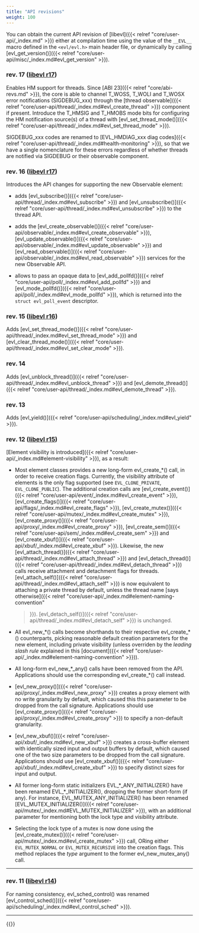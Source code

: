 ```yaml
---
title: "API revisions"
weight: 100
---
```


You can obtain the current API revision of [libevl]({{< relref
"core/user-api/_index.md" >}}) either at compilation time using the
value of the `__EVL__` macro defined in the `<evl/evl.h>` main header
file, or dynamically by calling [evl_get_version()]({{< relref
"core/user-api/misc/_index.md#evl_get_version" >}}).

### rev. 17 ([libevl r17](https://git.evlproject.org/libevl.git/tag/?h=r17))

Enables HM support for threads. Since [ABI 23]({{< relref
"core/abi-revs.md" >}}), the core is able to channel T_WOSS, T_WOLI
and T_WOSX error notifications (SIGDEBUG_xxx) through the [thread
observable]({{< relref
"core/user-api/thread/_index.md#evl_create_thread" >}}) component if
present. Introduce the T_HMSIG and T_HMOBS mode bits for configuring
the HM notification source(s) of a thread with
[evl_set_thread_mode()]({{< relref
"core/user-api/thread/_index.md#evl_set_thread_mode" >}}).
    
SIGDEBUG_xxx codes are renamed to [EVL_HMDIAG_xxx diag codes]({{<
relref "core/user-api/thread/_index.md#health-monitoring" >}}), so
that we have a single nomenclature for these errors regardless of
whether threads are notified via SIGDEBUG or their observable
component.

### rev. 16 ([libevl r17](https://git.evlproject.org/libevl.git/tag/?h=r17))

Introduces the API changes for supporting the new Observable element:

- adds [evl_subscribe()]({{< relref
  "core/user-api/thread/_index.md#evl_subscribe" >}}) and
  [evl_unsubscribe()]({{< relref
  "core/user-api/thread/_index.md#evl_unsubscribe" >}}) to the thread
  API.

- adds the [evl_create_observable()]({{< relref
  "core/user-api/observable/_index.md#evl_create_observable" >}}),
  [evl_update_observable()]({{< relref
  "core/user-api/observable/_index.md#evl_update_observable" >}}) and
  [evl_read_observable()]({{< relref
  "core/user-api/observable/_index.md#evl_read_observable" >}}) services
  for the new Observable API.

- allows to pass an opaque data to [evl_add_pollfd()]({{< relref
  "core/user-api/poll/_index.md#evl_add_pollfd" >}}) and
  [evl_mode_pollfd()]({{< relref
  "core/user-api/poll/_index.md#evl_mode_pollfd" >}}), which is
  returned into the `struct evl_poll_event` descriptor.

### rev. 15 ([libevl r16](https://git.evlproject.org/libevl.git/tag/?h=r16))

Adds [evl_set_thread_mode()]({{< relref
"core/user-api/thread/_index.md#evl_set_thread_mode" >}}) and
[evl_clear_thread_mode()]({{< relref
"core/user-api/thread/_index.md#evl_set_clear_mode" >}}).

### rev. 14

Adds [evl_unblock_thread()]({{< relref
"core/user-api/thread/_index.md#evl_unblock_thread" >}}) and
[evl_demote_thread()]({{< relref
"core/user-api/thread/_index.md#evl_demote_thread" >}}).

### rev. 13

Adds [evl_yield()]({{< relref
"core/user-api/scheduling/_index.md#evl_yield" >}}).

### rev. 12 ([libevl r15](https://git.evlproject.org/libevl.git/tag/?h=r15))

[Element visibility is introduced]({{< relref
"core/user-api/_index.md#element-visibility" >}}), as a result:

- Most element classes provides a new long-form evl\_create\_*() call,
  in order to receive creation flags. Currently, the visibility
  attribute of elements is the only flag supported (see
  `EVL_CLONE_PRIVATE`, `EVL_CLONE_PUBLIC`). The additional creation
  calls are [evl_create_event()]({{< relref
  "core/user-api/event/_index.md#evl_create_event" >}}),
  [evl_create_flags()]({{< relref
  "core/user-api/flags/_index.md#evl_create_flags" >}}),
  [evl_create_mutex()]({{< relref
  "core/user-api/mutex/_index.md#evl_create_mutex" >}}),
  [evl_create_proxy()]({{< relref
  "core/user-api/proxy/_index.md#evl_create_proxy" >}}),
  [evl_create_sem()]({{< relref
  "core/user-api/sem/_index.md#evl_create_sem" >}}) and
  [evl_create_xbuf()]({{< relref
  "core/user-api/xbuf/_index.md#evl_create_xbuf" >}}).  Likewise, the
  new [evl_attach_thread()]({{< relref
  "core/user-api/thread/_index.md#evl_attach_thread" >}}) and
  [evl_detach_thread()]({{< relref
  "core/user-api/thread/_index.md#evl_detach_thread" >}}) calls
  receive attachment and detachment flags for
  threads. [evl_attach_self()]({{< relref
  "core/user-api/thread/_index.md#evl_attach_self" >}}) is now
  equivalent to attaching a private thread by default, unless the
  thread name [says otherwise]({{< relref
  "core/user-api/_index.md#element-naming-convention"
  >}}). [evl_detach_self()]({{< relref
  "core/user-api/thread/_index.md#evl_detach_self" >}}) is unchanged.

- All evl\_new\_\*() calls become shorthands to their respective
  evl\_create\_*() counterparts, picking reasonable default creation
  parameters for the new element, including private visibility (unless
  overriden by the _leading slash rule_ explained in this
  [document]({{< relref
  "core/user-api/_index.md#element-naming-convention" >}})).

- All long-form evl\_new\_\*_any() calls have been removed from the
  API. Applications should use the corresponding evl\_create\_*() call
  instead.

- [evl_new_proxy()]({{< relref
  "core/user-api/proxy/_index.md#evl_new_proxy" >}}) creates a proxy
  element with no write granularity by default, which caused this this
  parameter to be dropped from the call signature. Applications should
  use [evl_create_proxy()]({{< relref
  "core/user-api/proxy/_index.md#evl_create_proxy" >}}) to specify a
  non-default granularity.

- [evl_new_xbuf()]({{< relref
  "core/user-api/xbuf/_index.md#evl_new_xbuf" >}}) creates a
  cross-buffer element with identically sized input and output buffers
  by default, which caused one of the two size parameters to be
  dropped from the call signature. Applications should use
  [evl_create_xbuf()]({{< relref
  "core/user-api/xbuf/_index.md#evl_create_xbuf" >}}) to specify
  distinct sizes for input and output.

- All former long-form static initializers EVL\_\*\_ANY_INITIALIZER()
  have been renamed EVL\_\*\_INITIALIZER(), dropping the former
  short-form (if any). For instance, EVL_MUTEX_ANY_INITIALIZER() has
  been renamed [EVL_MUTEX_INITIALIZER()]({{< relref
  "core/user-api/mutex/_index.md#EVL_MUTEX_INITIALIZER" >}}), with an
  additional parameter for mentioning both the lock type and
  visibility attribute.

- Selecting the lock type of a mutex is now done using the
  [evl_create_mutex()]({{< relref
  "core/user-api/mutex/_index.md#evl_create_mutex" >}}) call, ORing
  either `EVL_MUTEX_NORMAL` or `EVL_MUTEX_RECURSIVE` into the creation
  flags. This method replaces the _type_ argument to the former
  evl\_new\_mutex\_any() call.

---

### rev. 11 ([libevl r14](https://git.evlproject.org/libevl.git/tag/?h=r14))

For naming consistency, evl_sched_control() was renamed
[evl_control_sched()]({{< relref
"core/user-api/scheduling/_index.md#evl_control_sched" >}}).

---

{{<lastmodified>}}
